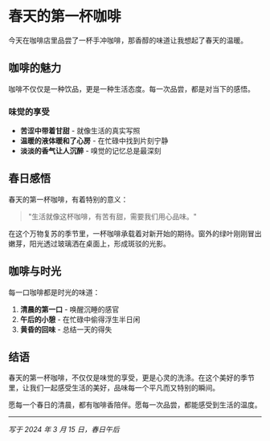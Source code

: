 # 春天的第一杯咖啡

今天在咖啡店里品尝了一杯手冲咖啡，那香醇的味道让我想起了春天的温暖。

## 咖啡的魅力

咖啡不仅仅是一种饮品，更是一种生活态度。每一次品尝，都是对当下的感悟。

### 味觉的享受

- **苦涩中带着甘甜** - 就像生活的真实写照
- **温暖的液体暖和了心房** - 在忙碌中找到片刻宁静
- **淡淡的香气让人沉醉** - 嗅觉的记忆总是最深刻

## 春日感悟

春天的第一杯咖啡，有着特别的意义：

> "生活就像这杯咖啡，有苦有甜，需要我们用心品味。"

在这个万物复苏的季节里，一杯咖啡承载着对新开始的期待。窗外的绿叶刚刚冒出嫩芽，阳光透过玻璃洒在桌面上，形成斑驳的光影。

## 咖啡与时光

每一口咖啡都是时光的味道：

1. **清晨的第一口** - 唤醒沉睡的感官
2. **午后的小憩** - 在忙碌中偷得浮生半日闲
3. **黄昏的回味** - 总结一天的得失

## 结语

春天的第一杯咖啡，不仅仅是味觉的享受，更是心灵的洗涤。在这个美好的季节里，让我们一起感受生活的美好，品味每一个平凡而又特别的瞬间。

愿每一个春日的清晨，都有咖啡香陪伴。愿每一次品尝，都能感受到生活的温度。

---

_写于 2024 年 3 月 15 日，春日午后_
